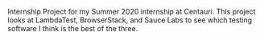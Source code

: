 Internship Project for my Summer 2020 internship at Centauri. 
This project looks at LambdaTest, BrowserStack, and Sauce Labs to see which testing software I think is the best of the three.
